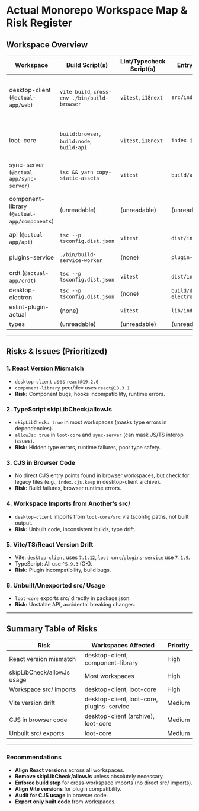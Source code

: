 # Actual Monorepo Workspace Map & Risk Register

## Workspace Overview

| Workspace         | Build Script(s)         | Lint/Typecheck Script(s) | Entry Point(s)         | External Deps (Key)         | Risks/Flags |
|-------------------|------------------------|--------------------------|------------------------|-----------------------------|-------------|
| desktop-client (`@actual-app/web`) | `vite build`, `cross-env ./bin/build-browser` | `vitest`, `i18next` | `src/index.ts` | `react@19.2.0`, `vite@7.1.12`, many | **skipLibCheck: true**<br>**Imports loot-core/src via tsconfig paths** |
| loot-core         | `build:browser`, `build:node`, `build:api` | `vitest`, `i18next` | `index.js` | `@reduxjs/toolkit`, `vite@7.1.9`, `uuid`, etc. | **allowJs: true, skipLibCheck: true**<br>**Exports src/ directly** |
| sync-server (`@actual-app/sync-server`) | `tsc && yarn copy-static-assets` | `vitest` | `build/app.js` | `express@5.1.0`, `vite`, etc. | **allowJs: true, skipLibCheck: true** |
| component-library (`@actual-app/components`) | (unreadable) | (unreadable) | (unreadable) | `react@18.3.1`, `react-aria-components`, etc. | **React version mismatch**<br>(peer: >=18.2, dev: 18.3.1, repo: 19.2.0) |
| api (`@actual-app/api`) | `tsc --p tsconfig.dist.json` | `vitest` | `dist/index.js` | `node-fetch`, `uuid`, etc. | **skipLibCheck: true** |
| plugins-service   | `./bin/build-service-worker` | (none) | `plugin-sw.js` | `workbox-precaching`, `vite@7.1.9` | **skipLibCheck: true** |
| crdt (`@actual-app/crdt`) | `tsc --p tsconfig.dist.json` | `vitest` | `dist/index.js` | `google-protobuf`, `uuid` | **skipLibCheck: true** |
| desktop-electron  | `tsc --p tsconfig.dist.json` | (none) | `build/desktop-electron/index.js` | `electron@38.3.0`, `better-sqlite3` | None |
| eslint-plugin-actual | (none) | `vitest` | `lib/index.js` | `requireindex` | None |
| types             | (unreadable) | (unreadable) | (unreadable) | (unreadable) | (unreadable) |

---

## Risks & Issues (Prioritized)

### 1. React Version Mismatch
- `desktop-client` uses `react@19.2.0`
- `component-library` peer/dev uses `react@18.3.1`
- **Risk:** Component bugs, hooks incompatibility, runtime errors.

### 2. TypeScript skipLibCheck/allowJs
- `skipLibCheck: true` in most workspaces (masks type errors in dependencies).
- `allowJs: true` in `loot-core` and `sync-server` (can mask JS/TS interop issues).
- **Risk:** Hidden type errors, runtime failures, poor type safety.

### 3. CJS in Browser Code
- No direct CJS entry points found in browser workspaces, but check for legacy files (e.g., `index.cjs.keep` in desktop-client archive).
- **Risk:** Build failures, browser runtime errors.

### 4. Workspace Imports from Another’s src/
- `desktop-client` imports from `loot-core/src` via tsconfig paths, not built output.
- **Risk:** Unbuilt code, inconsistent builds, type drift.

### 5. Vite/TS/React Version Drift
- Vite: `desktop-client` uses `7.1.12`, `loot-core`/`plugins-service` use `7.1.9`.
- TypeScript: All use `^5.9.3` (OK).
- **Risk:** Plugin incompatibility, build bugs.

### 6. Unbuilt/Unexported src/ Usage
- `loot-core` exports src/ directly in package.json.
- **Risk:** Unstable API, accidental breaking changes.

---

## Summary Table of Risks

| Risk                          | Workspaces Affected                | Priority |
|-------------------------------|------------------------------------|----------|
| React version mismatch        | desktop-client, component-library  | High     |
| skipLibCheck/allowJs usage    | Most workspaces                    | High     |
| Workspace src/ imports        | desktop-client, loot-core          | High     |
| Vite version drift            | desktop-client, loot-core, plugins-service | Medium   |
| CJS in browser code           | desktop-client (archive), loot-core| Medium   |
| Unbuilt src/ exports          | loot-core                          | Medium   |

---

### Recommendations
- **Align React versions** across all workspaces.
- **Remove skipLibCheck/allowJs** unless absolutely necessary.
- **Enforce build step** for cross-workspace imports (no direct src/ imports).
- **Align Vite versions** for plugin compatibility.
- **Audit for CJS usage** in browser code.
- **Export only built code** from workspaces.
